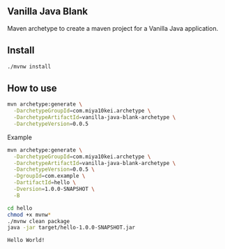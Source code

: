 Vanilla Java Blank
---
Maven archetype to create a maven project for a Vanilla Java application.

## Install
```bash
./mvnw install
```

## How to use
```bash
mvn archetype:generate \
  -DarchetypeGroupId=com.miya10kei.archetype \
  -DarchetypeArtifactId=vanilla-java-blank-archetype \
  -DarchetypeVersion=0.0.5
```

Example
```bash
mvn archetype:generate \
  -DarchetypeGroupId=com.miya10kei.archetype \
  -DarchetypeArtifactId=vanilla-java-blank-archetype \
  -DarchetypeVersion=0.0.5 \
  -DgroupId=com.example \
  -DartifactId=hello \
  -Dversion=1.0.0-SNAPSHOT \
  -B
```
```bash
cd hello
chmod +x mvnw*
./mvnw clean package
java -jar target/hello-1.0.0-SNAPSHOT.jar

Hello World!
```


